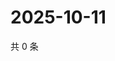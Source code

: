 # 2025-10-11

共 0 条

<!-- BEGIN ZHIHUQUESTIONS -->
<!-- 最后更新时间 Sat Oct 11 2025 04:12:08 GMT+0800 (China Standard Time) -->

<!-- END ZHIHUQUESTIONS -->
